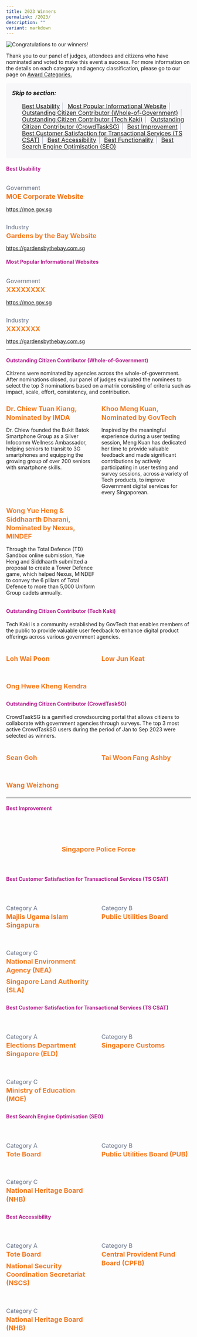 ```yaml
---
title: 2023 Winners
permalink: /2023/
description: ""
variant: markdown
---
```

<style type="text/css">
.content h4, h4 {
    color: #B41E8E;
    font-weight: 700;
}
.winner {
    font-size: 1.125rem;
    color: #F47920;
    font-weight: 700;
    line-height: 1.3 !important;
    margin-top: 0;
    margin-bottom: 8px;
}
.classification {
    font-size: 1rem;
    color: #667085;
    line-height: 1.5 !important;
}
.grid-container {
    display: grid;
    gap: 1rem;
    justify-content: center;
    padding-top: 12px;
}
.g-col-2 {
    grid-template-columns: repeat(auto-fit, minmax(20rem, 2fr));
}
.g-col-3 {
    grid-template-columns: repeat(auto-fit, minmax(15rem, 3fr));
}
.grid-container figure {
    margin-left: 0;
    margin-right: 16px;
}
.grid-container .media+.media {
    border: 0 none !important;
    margin-top: 0 !important;
    padding: 0 !important;
}
#toc-panel {
    background-color: #F7F7F9;
    word-break: break-word;
    padding: 16px;
    border-radius: 4px;
    margin-top: 16px;
}
h5.toc-title {
    margin: 0;
    font-size: 1rem;
}
ul.toc-links {
    margin-top: 16px;
    margin-bottom: 8px;
    font-size: 1rem;
}
ul.toc-links li {
    display: inline;
    margin: 0 8px 0 0;
    padding-right: 8px;
    border-right: 1px solid #98A2B3;
    font-size: 1rem;
    line-height: 1rem;
}
ul.toc-links li:last-child {
    border-right: 0;
}
</style>
  <div><img alt="Congratulations to our winners!" src="/images/congrats_banner.png"></div>
  <p>Thank you to our panel of judges, attendees and citizens who have nominated and voted to make this event a success. For more information on the details on each category and agency classification, please go to our page on <a aria-label="Link to Award Categories page" href="/award-categories/">Award Categories.</a></p>
  <div role="navigation" id="toc-panel">
    <h5 class="toc-title">Skip to section:</h5>
    <ul class="toc-links">
      <li><a href="#bu">Best Usability</a></li>
      <li><a href="#popular">Most Popular Informational Website</a></li>
      <li><a href="#occ-wog">Outstanding Citizen Contributor (Whole-of-Government)</a></li>
      <li><a href="#occ-tk">Outstanding Citizen Contributor (Tech Kaki)</a></li>
      <li><a href="#occ-ctsg">Outstanding Citizen Contributor (CrowdTaskSG)</a></li>
      <li><a href="#improve">Best Improvement</a></li>
      <li><a href="#csat">Best Customer Satisfaction for Transactional Services (TS CSAT)</a></li>
      <li><a href="#accessibility">Best Accessibility</a></li>
      <li><a href="#functionality">Best Functionality</a></li>
      <li><a href="#seo">Best Search Engine Optimisation (SEO)</a></li>
    </ul>
  </div>
  <h4 id="bu" class="has-text-centered">Best Usability</h4>
  <div class="row is-multiline">
    <div class="col is-4">
      <figure class="image is-5by4 margin--none"><img alt="" src="/images/gov_moe.png"></figure>
    </div>
    <div class="col is-8">
      <div class="classification">Government</div>
      <div class="winner has-text-left">MOE Corporate Website</div>
      <p class="margin--top--none"><a target="_blank" href="https://moe.gov.sg">https://moe.gov.sg</a></p>
    </div>
    <div class="col is-4">
      <figure class="image is-5by4 margin--none"><img alt="" src="/images/industry_gbtb.png"></figure>
    </div>
    <div class="col is-8">
      <div class="classification">Industry</div>
      <div class="winner has-text-left">Gardens by the Bay Website</div>
      <p class="margin--top--none"><a target="_blank" href="https://gardensbythebay.com.sg">https://gardensbythebay.com.sg</a></p>
    </div>
  </div>
  <h4 id="popular" class="has-text-centered">Most Popular Informational Websites</h4>
  <div class="row is-multiline">
    <div class="col is-4">
      <figure class="image is-5by4 margin--none"><img alt="" src="/images/gov_moe.png"></figure>
    </div>
    <div class="col is-8">
      <div class="classification">Government</div>
      <div class="winner has-text-left">XXXXXXXX</div>
      <p class="margin--top--none"><a target="_blank" href="https://moe.gov.sg">https://moe.gov.sg</a></p>
    </div>
    <div class="col is-4">
      <figure class="image is-5by4 margin--none"><img alt="" src="/images/gov_moe.png"></figure>
    </div>
    <div class="col is-8">
      <div class="classification">Industry</div>
      <div class="winner has-text-left">XXXXXXX</div>
      <p class="margin--top--none"><a target="_blank" href="https://gardensbythebay.com.sg">https://gardensbythebay.com.sg</a></p>
    </div>
  </div>
  <hr>
  <h4 id="occ-wog" class="has-text-centered">Outstanding Citizen Contributor (Whole-of-Government)</h4>
<p>Citizens were nominated by agencies across the whole-of-government. After nominations closed, our panel of judges evaluated the nominees to select the top 3 nominations based on a matrix consisting of criteria such as impact, scale, effort, consistency, and contribution.</p>
  <div class="grid-container g-col-3">
    <div class="col">
      <div class="winner has-text-left">Dr. Chiew Tuan Kiang, Nominated by IMDA</div>
      <p>Dr. Chiew founded the Bukit Batok Smartphone Group as a Silver Infocomm Wellness Ambassador, helping seniors to transit to 3G smartphones and equipping the growing group of over 200 seniors with smartphone skills.</p>
    </div>
    <div class="col">
      <div class="winner has-text-left">Khoo Meng Kuan, Nominated by GovTech</div>
      <p>Inspired by the meaningful experience during a user testing session, Meng Kuan has dedicated her time to provide valuable feedback and made significant contributions by actively participating in user testing and survey sessions, across a variety of Tech products, to improve Government digital services for every Singaporean.</p>
    </div>
    <div class="col">
      <div class="winner has-text-left">Wong Yue Heng &amp; Siddhaarth Dharani, Nominated by Nexus, MINDEF</div>
      <p>Through the Total Defence (TD) Sandbox online submission, Yue Heng and Siddhaarth submitted a proposal to create a Tower Defence game, which helped Nexus, MINDEF to convey the 6 pillars of Total Defence to more than 5,000 Uniform Group cadets annually.</p>
    </div>
  </div>
  <h4 id="occ-tk" class="has-text-centered">Outstanding Citizen Contributor (Tech Kaki)</h4>
Tech Kaki is a community established by GovTech that enables members of the public to provide valuable user feedback to enhance digital product offerings across various government agencies.
<div class="grid-container g-col-3">
    <article class="media">
      <figure class="media-left"><img alt="" src="/images/trophy1_2023.svg"></figure>
      <div class="media-content">
        <div class="content">
          <div class="winner">Loh Wai Poon</div>
        </div>
      </div>
    </article>
    <article class="media">
      <figure class="media-left"><img alt="" src="/images/trophy1_2023.svg"></figure>
      <div class="media-content">
        <div class="content">
          <div class="winner">Low Jun Keat</div>
        </div>
      </div>
    </article>
    <article class="media">
      <figure class="media-left"><img alt="" src="/images/trophy1_2023.svg"></figure>
      <div class="media-content">
        <div class="content">
          <div class="winner">Ong Hwee Kheng Kendra</div>
        </div>
      </div>
    </article>
  </div>
  <h4 id="occ-ctsg" class="has-text-centered">Outstanding Citizen Contributor (CrowdTaskSG)</h4>
 CrowdTaskSG is a gamified crowdsourcing portal that allows citizens to collaborate with government agencies through surveys. The top 3 most active CrowdTaskSG users during the period of Jan to Sep 2023 were selected as winners.
  <div class="grid-container g-col-3">
    <article class="media">
      <figure class="media-left"><img alt="" src="/images/trophy1_2023.svg"></figure>
      <div class="media-content">
        <div class="content">
          <div class="winner">Sean Goh</div>
        </div>
      </div>
    </article>
    <article class="media">
      <figure class="media-left"><img alt="" src="/images/trophy1_2023.svg"></figure>
      <div class="media-content">
        <div class="content">
          <div class="winner">Tai Woon Fang Ashby</div>
        </div>
      </div>
    </article>
    <article class="media">
      <figure class="media-left"><img alt="" src="/images/trophy1_2023.svg"></figure>
      <div class="media-content">
        <div class="content">
          <div class="winner">Wang Weizhong</div>
        </div>
      </div>
    </article>
  </div>
  <hr>
  <h4 id="improve" class="has-text-centered">Best Improvement</h4>
  <div class="grid-container">
    <div class="is-hidden-mobile">&nbsp;</div>
    <div>
      <article class="media">
        <figure class="media-left"><img src="/images/trophy2_2023.svg" alt=""></figure>
        <div class="media-content">
          <div class="content">
            <div class="winner">Singapore Police Force</div>
          </div>
        </div>
      </article>
    </div>
    <div class="is-hidden-mobile">&nbsp;</div>
  </div>
  <h4 id="csat" class="has-text-centered">Best Customer Satisfaction for Transactional Services (TS CSAT)</h4>
  <div class="grid-container g-col-3">
    <article class="media">
      <figure class="media-left"><img src="/images/trophy2_2023.svg" alt=""></figure>
      <div class="media-content">
        <div class="content">
          <div class="classification">Category A</div>
          <div class="winner">Majlis Ugama Islam Singapura</div>
        </div>
      </div>
    </article>
    <article class="media">
      <figure class="media-left"><img src="/images/trophy2_2023.svg" alt=""></figure>
      <div class="media-content">
        <div class="content">
          <div class="classification">Category B</div>
          <div class="winner">Public Utilities Board</div>
        </div>
      </div>
    </article>
    <article class="media">
      <figure class="media-left"><img src="/images/trophy2_2023.svg" alt=""></figure>
      <div class="media-content">
        <div class="content">
          <div class="classification">Category C</div>
          <div class="winner">National Environment Agency (NEA)</div>
          <div class="winner">Singapore Land Authority (SLA)</div>
        </div>
      </div>
    </article>
  </div>
  <h4 class="has-text-centered">Best Customer Satisfaction for Transactional Services  (TS CSAT) </h4>
  <div class="grid-container g-col-3">
    <article class="media">
      <figure class="media-left"><img src="/images/trophy2_2023.svg" alt=""></figure>
      <div class="media-content">
        <div class="content">
          <div class="classification">Category A</div>
          <div class="winner">Elections Department Singapore (ELD)</div>
        </div>
      </div>
    </article>
    <article class="media">
      <figure class="media-left"><img src="/images/trophy2_2023.svg" alt=""></figure>
      <div class="media-content">
        <div class="content">
          <div class="classification">Category B</div>
          <div class="winner">Singapore Customs</div>
        </div>
      </div>
    </article>
    <article class="media">
      <figure class="media-left"><img src="/images/trophy2_2023.svg" alt=""></figure>
      <div class="media-content">
        <div class="content">
          <div class="classification">Category C</div>
          <div class="winner">Ministry of Education (MOE)</div>
        </div>
      </div>
    </article>
  </div>
  <h4 class="has-text-centered">Best Search Engine Optimisation (SEO)</h4>
  <div class="grid-container g-col-3">
    <article class="media">
      <figure class="media-left"><img src="/images/trophy2_2023.svg" alt=""></figure>
      <div class="media-content">
        <div class="content">
          <div class="classification">Category A</div>
          <div class="winner">Tote Board</div>
        </div>
      </div>
    </article>
    <article class="media">
      <figure class="media-left"><img src="/images/trophy2_2023.svg" alt=""></figure>
      <div class="media-content">
        <div class="content">
          <div class="classification">Category B</div>
          <div class="winner">Public Utilities Board (PUB)</div>
        </div>
      </div>
    </article>
    <article class="media">
      <figure class="media-left"><img src="/images/trophy2_2023.svg" alt=""></figure>
      <div class="media-content">
        <div class="content">
          <div class="classification">Category C</div>
          <div class="winner">National Heritage Board (NHB)</div>
        </div>
      </div>
    </article>
  </div>
  <h4 class="has-text-centered">Best Accessibility</h4>
  <div class="grid-container g-col-3">
    <article class="media">
      <figure class="media-left"><img src="/images/trophy2_2023.svg" alt=""></figure>
      <div class="media-content">
        <div class="content">
          <div class="classification">Category A</div>
          <div class="winner">Tote Board</div>
          <div class="winner">National Security Coordination Secretariat (NSCS)</div>
        </div>
      </div>
    </article>
    <article class="media">
      <figure class="media-left"><img src="/images/trophy2_2023.svg" alt=""></figure>
      <div class="media-content">
        <div class="content">
          <div class="classification">Category B</div>
          <div class="winner">Central Provident Fund Board (CPFB)</div>
        </div>
      </div>
    </article>
    <article class="media">
      <figure class="media-left"><img src="/images/trophy2_2023.svg" alt=""></figure>
      <div class="media-content">
        <div class="content">
          <div class="classification">Category C</div>
          <div class="winner">National Heritage Board (NHB)</div>
        </div>
      </div>
    </article>
  </div>